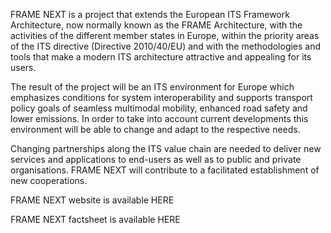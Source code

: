 FRAME NEXT is a project that extends the European ITS Framework Architecture, now normally known as the FRAME Architecture, with the activities of the different member states in Europe, within the priority areas of the ITS directive (Directive 2010/40/EU) and with the methodologies and tools that make a modern ITS architecture attractive and appealing for its users.

The result of the project will be an ITS environment for Europe which emphasizes conditions for system interoperability and supports transport policy goals of seamless multimodal mobility, enhanced road safety and lower emissions. In order to take into account current developments this environment will be able to change and adapt to the respective needs.

Changing partnerships along the ITS value chain are needed to deliver new services and applications to end-users as well as to public and private organisations. FRAME NEXT will contribute to a facilitated establishment of new cooperations.

FRAME NEXT website is available HERE

FRAME NEXT factsheet is available HERE